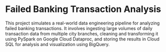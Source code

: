 # Failed Banking Transaction Analysis
This project simulates a real-world data engineering pipeline for analyzing failed banking transactions. It involves ingesting large volumes of daily transaction data from multiple city branches, cleaning and transforming it using PySpark on Google Cloud Dataproc, and storing the results in Cloud SQL for analysis and visualization using BigQuery.
